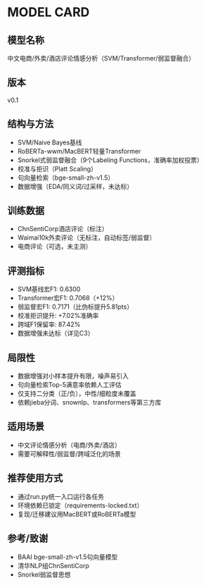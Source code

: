 # MODEL CARD

## 模型名称
中文电商/外卖/酒店评论情感分析（SVM/Transformer/弱监督融合）

## 版本
v0.1

## 结构与方法
- SVM/Naive Bayes基线
- RoBERTa-wwm/MacBERT轻量Transformer
- Snorkel式弱监督融合（9个Labeling Functions，准确率加权投票）
- 校准与拒识（Platt Scaling）
- 句向量检索（bge-small-zh-v1.5）
- 数据增强（EDA/同义词/过采样，未达标）

## 训练数据
- ChnSentiCorp酒店评论（标注）
- Waimai10k外卖评论（无标注，自动标签/弱监督）
- 电商评论（可选，未主测）

## 评测指标
- SVM基线宏F1: 0.6300
- Transformer宏F1: 0.7068（+12%）
- 弱监督宏F1: 0.7171（比伪标提升5.81pts）
- 校准拒识提升: +7.02%准确率
- 跨域F1保留率: 87.42%
- 数据增强未达标（详见C3）

## 局限性
- 数据增强对小样本提升有限，噪声易引入
- 句向量检索Top-5满意率依赖人工评估
- 仅支持二分类（正/负），中性/细粒度未覆盖
- 依赖jieba分词、snownlp、transformers等第三方库

## 适用场景
- 中文评论情感分析（电商/外卖/酒店）
- 需要可解释性/弱监督/跨域泛化的场景

## 推荐使用方式
- 通过run.py统一入口运行各任务
- 环境依赖已锁定（requirements-locked.txt）
- 复现/迁移建议用MacBERT或RoBERTa模型

## 参考/致谢
- BAAI bge-small-zh-v1.5句向量模型
- 清华NLP组ChnSentiCorp
- Snorkel弱监督思想
